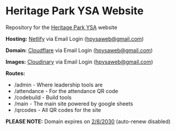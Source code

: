 # Heritage Park YSA Website
Repository for the [Heritage Park YSA](https://hpysa.com) website

**Hosting:** [Netlify](https://app.netlify.com/login) via Email Login (hpysaweb@gmail.com)

**Domain:** [Cloudflare](https://dash.cloudflare.com/login) via Email Login (hpysaweb@gmail.com)

**Images:** [Cloudinary](https://cloudinary.com/users/login) via Email Login (hpysaweb@gmail.com)

**Routes:**

* /admin - Where leadership tools are
* /attendance - For the attendance QR code
* /codebuild - Build tools 
* /main - The main site powered by google sheets
* /qrcodes - All QR codes for the site

**PLEASE NOTE:** Domain expires on <u>2/8/2030</u> (auto-renew disabled)
